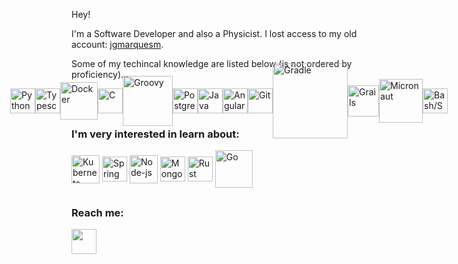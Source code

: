 Hey!

I'm a Software Developer and also a Physicist.
I lost access to my old account: <a href="https://github.com/jgmarquesm">jgmarquesm</a>.

Some of my techincal knowledge are listed below (is not ordered by proficiency)...

 <div style="display: flex; justify-content: center; align-items: center; height: 40px">
   <img align="center" width="40px" src="https://cdn.worldvectorlogo.com/logos/python-5.svg" title="Python">
   <img align="center" width="40px" src="https://cdn.worldvectorlogo.com/logos/typescript-2.svg" title="Typescript">
   <img align="center" width="60px" src="https://cdn.worldvectorlogo.com/logos/docker-4.svg" title="Docker">
   <img align="center" width="40px" src="https://cdn.worldvectorlogo.com/logos/c-1.svg" title="C">
   <img align="center" width="80px" src="https://upload.wikimedia.org/wikipedia/commons/3/36/Groovy-logo.svg" title="Groovy">
   <img align="center" width="40px" src="https://cdn.worldvectorlogo.com/logos/postgresql.svg" title="PostgreSQL">
   <img align="center" width="40px" src="https://cdn.worldvectorlogo.com/logos/java-4.svg" title="Java">
   <img align="center" width="40px" src="https://cdn.worldvectorlogo.com/logos/angular-icon-1.svg" title="Angular">
   <img align="center" width="40px" src="https://cdn.worldvectorlogo.com/logos/git-icon.svg" title="Git">
   <img align="center" width="120px" src="https://cdn.worldvectorlogo.com/logos/gradle-1.svg" title="Gradle">
   <img align="center" width="50px" src="https://cdn.worldvectorlogo.com/logos/grails-1.svg" title="Grails">
   <img align="center" width="70px" src="https://objectcomputing.com/files/2616/2275/4406/micronaut_stacked_black.svg" title="Micronaut">
   <img align="center" width="40px" src="https://cdn.worldvectorlogo.com/logos/bash-2.svg" title="Bash/Shell Script">
  </div>

### I'm very interested in learn about:
  <div style="display: inline_block">
   <img align="center" width="45px" src="https://cdn.worldvectorlogo.com/logos/kubernets.svg" title="Kubernets">
   <img align="center" width="40px" src="https://cdn.worldvectorlogo.com/logos/spring-3.svg" title="Spring">
   <img align="center" width="45px" src="https://cdn.jsdelivr.net/gh/devicons/devicon/icons/nodejs/nodejs-original.svg" title="Node-js">
   <img align="center" width="40px" src="https://cdn.jsdelivr.net/gh/devicons/devicon/icons/mongodb/mongodb-original.svg" title="MongoDB">
   <img align="center" width="40px" src="https://cdn.worldvectorlogo.com/logos/rust.svg" title="Rust">
   <img align="center" width="60px" src="https://cdn.worldvectorlogo.com/logos/go-6.svg" title="Go">
  </div>

##
### Reach me:
  <div>
   <a href="https://www.linkedin.com/in/jgmarquesm" target="_blank"><img width="40px" src="https://cdn.jsdelivr.net/gh/devicons/devicon/icons/linkedin/linkedin-original.svg" target="_blank"></a> 
  </div>
